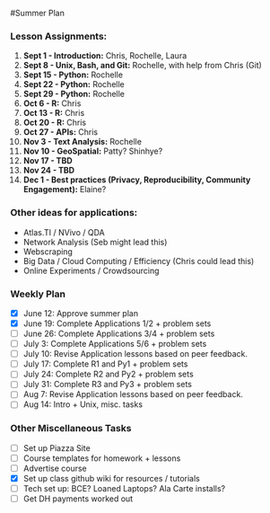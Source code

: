 #Summer Plan

### Lesson Assignments:

1. **Sept 1 - Introduction:** Chris, Rochelle, Laura
2. **Sept 8 - Unix, Bash, and Git:** Rochelle, with help from Chris (Git)
3. **Sept 15 - Python:** Rochelle
4. **Sept 22 - Python:** Rochelle
5. **Sept 29 - Python:** Rochelle
6. **Oct 6 - R:** Chris
7. **Oct 13 - R:** Chris
8. **Oct 20 - R:** Chris
9. **Oct 27 - APIs:** Chris
10. **Nov 3 - Text Analysis:** Rochelle
11. **Nov 10 - GeoSpatial:** Patty? Shinhye?
12. **Nov 17 - TBD**
13. **Nov 24 - TBD**
14. **Dec 1 - Best practices (Privacy, Reproducibility, Community Engagement):** Elaine?

### Other ideas for applications:

- Atlas.TI / NVivo / QDA
- Network Analysis (Seb might lead this)
- Webscraping
- Big Data / Cloud Computing / Efficiency (Chris could lead this)
- Online Experiments / Crowdsourcing

### Weekly Plan

- [X] June 12: Approve summer plan
- [X] June 19: Complete Applications 1/2 + problem sets
- [ ] June 26: Complete Applications 3/4 + problem sets
- [ ] July 3: Complete Applications 5/6 + problem sets
- [ ] July 10: Revise Application lessons based on peer feedback.
- [ ] July 17: Complete R1 and Py1 + problem sets
- [ ] July 24: Complete R2 and Py2 + problem sets
- [ ] July 31: Complete R3 and Py3 + problem sets
- [ ] Aug 7: Revise Application lessons based on peer feedback.
- [ ] Aug 14: Intro + Unix, misc. tasks

### Other Miscellaneous Tasks

- [ ] Set up Piazza Site
- [ ] Course templates for homework + lessons
- [ ] Advertise course
- [X] Set up class github wiki for resources / tutorials
- [ ] Tech set up: BCE? Loaned Laptops? Ala Carte installs?
- [ ] Get DH payments worked out